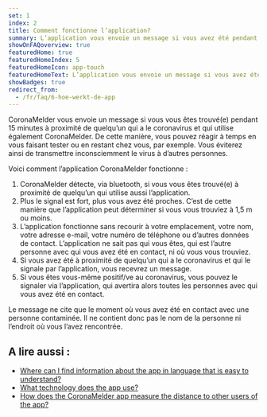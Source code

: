 ```yaml
---
set: 1
index: 2
title: Comment fonctionne l’application?
summary: L’application vous envoie un message si vous avez été pendant un certain temps proche de quelqu’un qui a le coronavirus.
showOnFAQoverview: true
featuredHome: true
featuredHomeIndex: 5
featuredHomeIcon: app-touch
featuredHomeText: L’application vous envoie un message si vous avez été pendant un certain temps proche de quelqu’un qui a le coronavirus.
showBadges: true
redirect_from: 
  - /fr/faq/6-hoe-werkt-de-app
---
```

CoronaMelder vous envoie un message si vous vous êtes trouvé(e) pendant 15 minutes à proximité de quelqu’un qui a le coronavirus et qui utilise également CoronaMelder. De cette manière, vous pouvez réagir à temps en vous faisant tester ou en restant chez vous, par exemple. Vous éviterez ainsi de transmettre inconsciemment le virus à d’autres personnes.

Voici comment l’application CoronaMelder fonctionne :

1. CoronaMelder détecte, via bluetooth, si vous vous êtes trouvé(e) à proximité de quelqu’un qui utilise aussi l’application.
2. Plus le signal est fort, plus vous avez été proches. C’est de cette manière que l’application peut déterminer si vous vous trouviez à 1,5 m ou moins.
3. L’application fonctionne sans recourir à votre emplacement, votre nom, votre adresse e-mail, votre numéro de téléphone ou d’autres données de contact. L’application ne sait pas qui vous êtes, qui est l’autre personne avec qui vous avez été en contact, ni où vous vous trouviez.
4. Si vous avez été à proximité de quelqu’un qui a le coronavirus et qui le signale par l’application, vous recevrez un message.
5. Si vous êtes vous-même positif/ve au coronavirus, vous pouvez le signaler via l’application, qui avertira alors toutes les personnes avec qui vous avez été en contact.

Le message ne cite que le moment où vous avez été en contact avec une personne contaminée. Il ne contient donc pas le nom de la personne ni l’endroit où vous l’avez rencontrée.

## A lire aussi :

- [Where can I find information about the app in language that is easy to understand?](/{{page.lang}}/faq/1-11-coronamelder-in-makkelijke-taal)
- [What technology does the app use?](/{{page.lang}}/faq/2-6-hoe-werkt-de-app-technisch-precies) 
- [How does the CoronaMelder app measure the distance to other users of the app?](/{{page.lang}}/faq/2-1-hoe-meet-coronamelder-de-afstand) 
